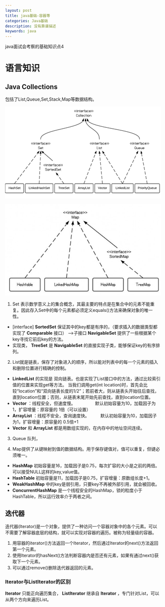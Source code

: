 ```yaml
---
layout: post
title: java基础-容器等
categories: Java基础
description: 没有靠谱描述
keywords: java
---
```

java面试会考察的基础知识点4

# 语言知识
## Java Collections
包括了List,Queue,Set,Stack,Map等数据结构。

![集合关系图](/images/java/java-collection-hierarchy.jpeg)

![map关系图](/images/java/MapClassHierarchy.jpg)

1. Set 表示数学意义上的集合概念，其最主要的特点是在集合中的元素不能重复。因此存入Set中的每个元素都必须定义equals()方法来确保对象的唯一性。
* \[interface\]  **SortedSet**  保证其中的key都是有序的，（要求插入的数据类型都实现了 **Comparable**  接口） -->子接口  **NavigableSet**  提供了一些根据某个key寻找它前后key的方法。
* 实现类， **TreeSet** 是 **NavigableSet** 的直接实现子类，能够保证key的有序排列。

2. List就是链表，保存了对象进入的顺序，所以能对列表中的每一个元素的插入和删除位置进行精确的控制。
* **LinkedList** 的实现是 双向链表。也是实现了List接口中的方法，通过比较索引值的位置来实现get等方法。
当我们调用get(int location)时，首先会比较“location”和“双向链表长度的1/2”；若前者大，则从链表头开始往后查找，直到location位置；否则，从链表末尾开始先前查找，直到location位置。
* **Vector** ：线程安全，但速度慢。
　　　　  默认初始容量为10，加载因子为1，扩容增量：原容量的 1倍（可以设置）
* **ArrayList** ：线程不安全，查询速度快。
　　      默认初始容量为10，加载因子为1，扩容增量：原容量的 0.5倍+1
* **Vector** 和 **ArrayList** 都是用数组实现的，在内存中的地址空间连续。

3. Queue 队列，

4. Map提供了从键映射到值的数据结构。用于保存键值对，值可以重复，但键必须唯一。
* **HashMap**  初始容量是16，加载因子是0.75，每次扩容的大小是之前的两倍。可以接受NULL这样的key,value值。
* **HashTable** 初始容量是11，加载因子是0.75，扩容增量：原数组长度+1。
* **WeakHashMap** 中的key是弱引用，只要key不再被外部引用，就会被回收。
* **ConcurrentHashMap** 是一个线程安全的HashMap，锁的粒度小于HashTable，所以运行效率介于两者之间。

## 迭代器
迭代器(Iterator)是一个对象，提供了一种访问一个容器对象中的各个元素。可以不需要了解容器底层的结构，就可以实现对容器的遍历。被称为轻量级的容器。
1. 用容器的iterator()方法返回一个Iterator，然后通过Iterator的next()方法返回第一个元素。
2. 使用Iterator的hasNext()方法判断容器内是否还有元素，如果有通过next()获取下一个元素。
3. 可以通过remove()删除迭代器返回的元素。

### Iterator与ListIterator的区别
 **Iterator** 只能正向遍历集合， **ListIterator** 继承自 **Iterator** ，专门针对List，可以从两个方向来遍历List。